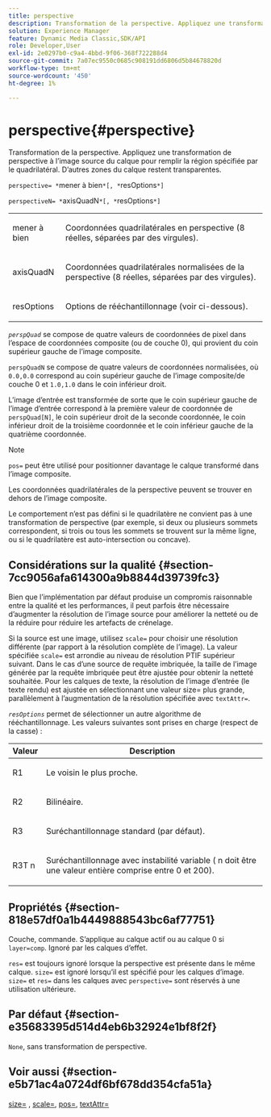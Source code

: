 ```yaml
---
title: perspective
description: Transformation de la perspective. Appliquez une transformation de perspective à l’image source du calque pour remplir la région spécifiée par le quadrilatéral. D’autres zones du calque restent transparentes.
solution: Experience Manager
feature: Dynamic Media Classic,SDK/API
role: Developer,User
exl-id: 2e0297b0-c9a4-4bbd-9f06-368f722288d4
source-git-commit: 7a07ec9550c0685c908191dd6806d5b84678820d
workflow-type: tm+mt
source-wordcount: '450'
ht-degree: 1%

---
```


# perspective{#perspective}

Transformation de la perspective. Appliquez une transformation de perspective à l’image source du calque pour remplir la région spécifiée par le quadrilatéral. D’autres zones du calque restent transparentes.

`perspective= *`mener à bien`*[, *`resOptions`*]`

`perspectiveN= *`axisQuadN`*[, *`resOptions`*]`

<table id="simpletable_4BD38BBF53964F7D97B9E58914C97B3F"> 
 <tr class="strow"> 
  <td class="stentry"> <p><span class="varname"> mener à bien</span> </p></td> 
  <td class="stentry"> <p>Coordonnées quadrilatérales en perspective (8 réelles, séparées par des virgules). </p></td> 
 </tr> 
 <tr class="strow"> 
  <td class="stentry"> <p><span class="varname"> axisQuadN</span> </p></td> 
  <td class="stentry"> <p>Coordonnées quadrilatérales normalisées de la perspective (8 réelles, séparées par des virgules). </p></td> 
 </tr> 
 <tr class="strow"> 
  <td class="stentry"> <p><span class="varname"> resOptions</span> </p></td> 
  <td class="stentry"> <p>Options de rééchantillonnage (voir ci-dessous). </p></td> 
 </tr> 
</table>

*`perspQuad`* se compose de quatre valeurs de coordonnées de pixel dans l’espace de coordonnées composite (ou de couche 0), qui provient du coin supérieur gauche de l’image composite.

`perspQuadN` se compose de quatre valeurs de coordonnées normalisées, où `0.0,0.0` correspond au coin supérieur gauche de l’image composite/de couche 0 et `1.0,1.0` dans le coin inférieur droit.

L’image d’entrée est transformée de sorte que le coin supérieur gauche de l’image d’entrée correspond à la première valeur de coordonnée de `perspQuad[N]`, le coin supérieur droit de la seconde coordonnée, le coin inférieur droit de la troisième coordonnée et le coin inférieur gauche de la quatrième coordonnée.

>[!NOTE]
>
>`pos=` peut être utilisé pour positionner davantage le calque transformé dans l’image composite.

Les coordonnées quadrilatérales de la perspective peuvent se trouver en dehors de l’image composite.

Le comportement n’est pas défini si le quadrilatère ne convient pas à une transformation de perspective (par exemple, si deux ou plusieurs sommets correspondent, si trois ou tous les sommets se trouvent sur la même ligne, ou si le quadrilatère est auto-intersection ou concave).

## Considérations sur la qualité {#section-7cc9056afa614300a9b8844d39739fc3}

Bien que l’implémentation par défaut produise un compromis raisonnable entre la qualité et les performances, il peut parfois être nécessaire d’augmenter la résolution de l’image source pour améliorer la netteté ou de la réduire pour réduire les artefacts de crénelage.

Si la source est une image, utilisez `scale=` pour choisir une résolution différente (par rapport à la résolution complète de l’image). La valeur spécifiée `scale=` est arrondie au niveau de résolution PTIF supérieur suivant. Dans le cas d’une source de requête imbriquée, la taille de l’image générée par la requête imbriquée peut être ajustée pour obtenir la netteté souhaitée. Pour les calques de texte, la résolution de l’image d’entrée (le texte rendu) est ajustée en sélectionnant une valeur size= plus grande, parallèlement à l’augmentation de la résolution spécifiée avec `textAttr=`.

*`resOptions`* permet de sélectionner un autre algorithme de rééchantillonnage. Les valeurs suivantes sont prises en charge (respect de la casse) :

<table id="table_0F20007986324E228096888ED37219C0"> 
 <thead> 
  <tr> 
   <th class="entry"> <b> Valeur</b> </th> 
   <th class="entry"> <b> Description</b> </th> 
  </tr> 
 </thead>
 <tbody> 
  <tr> 
   <td> <p> <span class="codeph"> R1</span> </p> </td> 
   <td> <p> Le voisin le plus proche. </p> </td> 
  </tr> 
  <tr> 
   <td> <p> <span class="codeph"> R2</span> </p> </td> 
   <td> <p> Bilinéaire. </p> </td> 
  </tr> 
  <tr> 
   <td> <p> <span class="codeph"> R3</span> </p> </td> 
   <td> <p> Suréchantillonnage standard (par défaut). </p> </td> 
  </tr> 
  <tr> 
   <td> <p> <span class="codeph">R3T<span class="varname"> n</span></span> </p> </td> 
   <td> <p> Suréchantillonnage avec instabilité variable (<span class="varname"> n</span> doit être une valeur entière comprise entre 0 et 200). </p> </td> 
  </tr> 
 </tbody> 
</table>

## Propriétés {#section-818e57df0a1b4449888543bc6af77751}

Couche, commande. S’applique au calque actif ou au calque 0 si `layer=comp`. Ignoré par les calques d’effet.

`res=` est toujours ignoré lorsque la perspective est présente dans le même calque. `size=` est ignoré lorsqu’il est spécifié pour les calques d’image. `size=` et `res=` dans les calques avec `perspective=` sont réservés à une utilisation ultérieure.

## Par défaut {#section-e35683395d514d4eb6b32924e1bf8f2f}

`None`, sans transformation de perspective.

## Voir aussi {#section-e5b71ac4a0724df6bf678dd354cfa51a}

[size=](../../../../../is-api/http-ref/image-serving-api-ref/c-http-protocol-reference/c-data-types/r-size.md#reference-04d383f32c7b4003bed9978cb854747b) , [scale=](../../../../../is-api/http-ref/image-serving-api-ref/c-http-protocol-reference/c-command-reference/r-is-http-scale.md#reference-098c30cea1764f189e6f7c7e400cc065), [pos=](../../../../../is-api/http-ref/image-serving-api-ref/c-http-protocol-reference/c-command-reference/r-pos.md#reference-65de948f4b404f1182b22119ca332143), [textAttr=](../../../../../is-api/http-ref/image-serving-api-ref/c-http-protocol-reference/c-command-reference/r-textattr.md#reference-ff00484fa3244286abeff34911f7ec0d)
